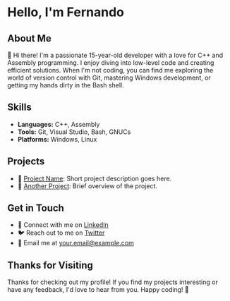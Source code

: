 # Hello, I'm Fernando

## About Me

👋 Hi there! I'm a passionate 15-year-old developer with a love for C++ and Assembly programming. I enjoy diving into low-level code and creating efficient solutions. When I'm not coding, you can find me exploring the world of version control with Git, mastering Windows development, or getting my hands dirty in the Bash shell.

## Skills

- **Languages:** C++, Assembly
- **Tools:** Git, Visual Studio, Bash, GNUCs
- **Platforms:** Windows, Linux

## Projects

- 🚀 [Project Name](https://github.com/your-username/project-name): Short project description goes here.
- 🌟 [Another Project](https://github.com/your-username/another-project): Brief overview of the project.

## Get in Touch

- 💼 Connect with me on [LinkedIn](https://www.linkedin.com/in/your-username/)
- 🐦 Reach out to me on [Twitter](https://twitter.com/your-handle/)
- 📧 Email me at your.email@example.com

## Thanks for Visiting

Thanks for checking out my profile! If you find my projects interesting or have any feedback, I'd love to hear from you. Happy coding! 🚀
